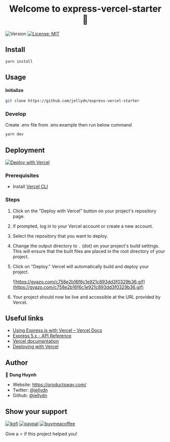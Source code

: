 <h1 align="center">Welcome to express-vercel-starter 👋</h1>
<p>
  <img alt="Version" src="https://img.shields.io/badge/version-1.0.0-blue.svg?cacheSeconds=2592000" />
  <a href="#" target="_blank">
    <img alt="License: MIT" src="https://img.shields.io/badge/License-MIT-yellow.svg" />
  </a>
</p>

## Install

```sh
yarn install
```

## Usage

#### Initialize

```sh
git clone https://github.com/jellydn/express-vercel-starter
```

### Develop

Create .env file from .env.example then run below command

```sh
yarn dev
```

## Deployment

[![Deploy with Vercel](https://vercel.com/button)](https://vercel.com/new/clone?repository-url=https%3A%2F%2Fgithub.com%2Fjellydn%2Fvercel-express-demo)

### Prerequisites

- Install [Vercel CLI](https://vercel.com/download)

### Steps

1.  Click on the "Deploy with Vercel" button on your project's repository page.
2.  If prompted, log in to your Vercel account or create a new account.
3.  Select the repository that you want to deploy.
4.  Change the output directory to `.` (dot) on your project's build settings. This will ensure that the built files are placed in the root directory of your project.
5.  Click on "Deploy." Vercel will automatically build and deploy your project.

    ![https://gyazo.com/c758e2b16f6c1e921c893dd3f0329b36.gif](https://gyazo.com/c758e2b16f6c1e921c893dd3f0329b36.gif)

6.  Your project should now be live and accessible at the URL provided by Vercel.

## Useful links

- [Using Express.js with Vercel – Vercel Docs](https://vercel.com/guides/using-express-with-vercel)
- [Express 5.x - API Reference](https://expressjs.com/en/5x/api.html)
- [Vercel documentation](https://vercel.com/docs)
- [Deploying with Vercel](https://vercel.com/docs/v2/git-integrations/vercel-for-github#deploying-with-vercel)

## Author

👤 **Dung Huynh**

- Website: https://productsway.com/
- Twitter: [@jellydn](https://twitter.com/jellydn)
- Github: [@jellydn](https://github.com/jellydn)

## Show your support

[![kofi](https://img.shields.io/badge/Ko--fi-F16061?style=for-the-badge&logo=ko-fi&logoColor=white)](https://ko-fi.com/dunghd)
[![paypal](https://img.shields.io/badge/PayPal-00457C?style=for-the-badge&logo=paypal&logoColor=white)](https://paypal.me/dunghd)
[![buymeacoffee](https://img.shields.io/badge/Buy_Me_A_Coffee-FFDD00?style=for-the-badge&logo=buy-me-a-coffee&logoColor=black)](https://www.buymeacoffee.com/dunghd)

Give a ⭐️ if this project helped you!
